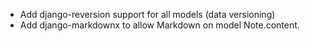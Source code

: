 - Add django-reversion support for all models (data versioning)
- Add django-markdownx to allow Markdown on model Note.content. 

